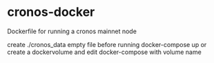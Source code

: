 # cronos-docker
Dockerfile for running a cronos mainnet node 


create ./cronos_data empty file before running docker-compose up or create a dockervolume and edit docker-compose with volume name

